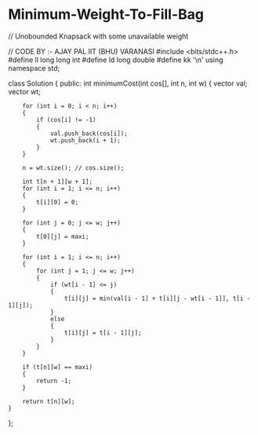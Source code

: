 # Minimum-Weight-To-Fill-Bag
//  Unobounded Knapsack with some unavailable weight

// CODE BY :- AJAY PAL IIT (BHU) VARANASI
#include <bits/stdc++.h>
#define ll long long int
#define ld long double
#define kk '\n'
using namespace std;

class Solution
{
public:
    int minimumCost(int cos[], int n, int w)
    {
        vector<int> val;
        vector<int> wt;

        for (int i = 0; i < n; i++)
        {
            if (cos[i] != -1)
            {
                val.push_back(cos[i]);
                wt.push_back(i + 1);
            }
        }

        n = wt.size(); // cos.size();

        int t[n + 1][w + 1];
        for (int i = 1; i <= n; i++)
        {
            t[i][0] = 0;
        }

        for (int j = 0; j <= w; j++)
        {
            t[0][j] = maxi;
        }

        for (int i = 1; i <= n; i++)
        {
            for (int j = 1; j <= w; j++)
            {
                if (wt[i - 1] <= j)
                {
                    t[i][j] = min(val[i - 1] + t[i][j - wt[i - 1]], t[i - 1][j]);
                }
                else
                {
                    t[i][j] = t[i - 1][j];
                }
            }
        }

        if (t[n][w] == maxi)
        {
            return -1;
        }

        return t[n][w];
    }
};
